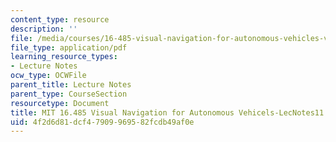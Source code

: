 ```yaml
---
content_type: resource
description: ''
file: /media/courses/16-485-visual-navigation-for-autonomous-vehicles-vnav-fall-2020/4f2d6d81dcf47909969582fcdb49af0e_MIT16_485F20_lec11notes.pdf
file_type: application/pdf
learning_resource_types:
- Lecture Notes
ocw_type: OCWFile
parent_title: Lecture Notes
parent_type: CourseSection
resourcetype: Document
title: MIT 16.485 Visual Navigation for Autonomous Vehicels-LecNotes11
uid: 4f2d6d81-dcf4-7909-9695-82fcdb49af0e
---
```

